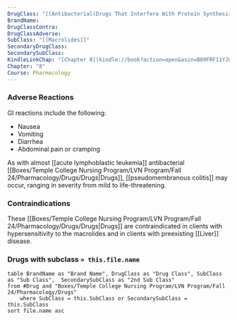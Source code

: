 ```yaml
---
DrugClass: "[[Antibacterial(Drugs That Interfere With Protein Synthesis)]]"
BrandName: 
DrugClassContra: 
DrugClassAdverse: 
SubClass: "[[Macrolides]]"
SecondaryDrugClass: 
SecondarySubClass: 
KindleLinkChap: "[Chapter 8](kindle://book?action=open&asin=B09FRF11YJ&location=4155)"
Chapter: "8"
Course: Pharmacology
---
```

### Adverse Reactions 
GI reactions include the following: 
- Nausea 
- Vomiting 
- Diarrhea 
- Abdominal pain or cramping 

As with almost [[acute lymphoblastic leukemia]] antibacterial [[Boxes/Temple College Nursing Program/LVN Program/Fall 24/Pharmacology/Drugs/Drugs|Drugs]], [[pseudomembranous colitis]] may occur, ranging in severity from mild to life-threatening.

### Contraindications
These [[Boxes/Temple College Nursing Program/LVN Program/Fall 24/Pharmacology/Drugs/Drugs|Drugs]] are contraindicated in clients with hypersensitivity to the macrolides and in clients with preexisting [[Liver]] disease.

### Drugs with subclass `= this.file.name`
```dataview
table BrandName as "Brand Name", DrugClass as "Drug Class", SubClass as "Sub Class",  SecondarySubClass as "2nd Sub Class"
from #Drug and "Boxes/Temple College Nursing Program/LVN Program/Fall 24/Pharmacology/Drugs" 
	where SubClass = this.SubClass or SecondarySubClass = this.SubClass
sort file.name asc
```


